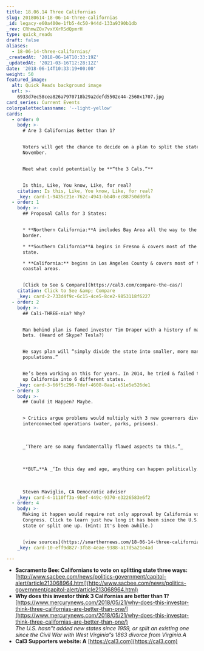 ```yaml
---
title: 18.06.14 Three Californias
slug: 20180614-18-06-14-three-californias
_id: legacy-e60a400e-1fb5-4c50-944d-133a9390b1db
_rev: CRhmwZOx7vxYXrRSdQpmrH
type: quick_reads
draft: false
aliases:
  - 18-06-14-three-californias/
_createdAt: '2018-06-14T10:33:19Z'
_updatedAt: '2021-03-16T12:28:12Z'
date: '2018-06-14T10:33:19+00:00'
weight: 50
featured_image:
  alt: Quick Reads background image
  url: >-
    6933d7ec58cea826a7970718b29a2defd5502e44-2560x1707.jpg
card_series: Current Events
colorpaletteclassname: '--light-yellow'
cards:
  - order: 0
    body: >-
      # Are 3 Californias Better than 1?


      Voters will get the chance to decide on a plan to split the state up this
      November.


      Meet what could potentially be **“the 3 Cals.”**


      Is this, Like, You know, Like, for real?
    citation: Is this, Like, You know, Like, for real?
    _key: card-1-9435c21e-762c-4941-bb40-ec88750dd0fa
  - order: 1
    body: >-
      ## Proposal Calls for 3 States:


      * **Northern California:**A includes Bay Area all the way to the Oregon
      border.

      * **Southern California**A begins in Fresno & covers most of the southern
      state.

      * **California:** begins in Los Angeles County & covers most of the
      coastal areas.


      [Click to See & Compare](https://cal3.com/compare-the-cas/)
    citation: Click to See &amp; Compare
    _key: card-2-733d4f9c-6c15-4ce5-8ce2-9853118f6227
  - order: 2
    body: >-
      ## Cali-THREE-nia? Why?


      Man behind plan is famed investor Tim Draper with a history of making good
      bets. (Heard of Skype? Tesla?)


      He says plan will “simply divide the state into smaller, more manageable
      populations.”


      He’s been working on this for years. In 2014, he tried & failed to break
      up California into 6 different states.
    _key: card-3-66f5c296-7def-4608-8aa1-e51e5e526de1
  - order: 3
    body: >-
      ## Could it Happen? Maybe.


      > Critics argue problems would multiply with 3 new governors divvying up
      interconnected operations (water, parks, prisons).  
        
        
        
      _‘There are so many fundamentally flawed aspects to this.”_  
        
        
        
      **BUT…**A _‘In this day and age, anything can happen politically.’_  
        
        
        
      Steven Maviglio, CA Democratic adviser
    _key: card-4-1110ff3a-9bef-449c-9370-e3226583e6f2
  - order: 4
    body: >-
      Making it happen would require not only approval by California voters but
      Congress. Click to learn just how long it has been since the U.S. added a
      state or split one up. (Hint: It's been awhile.)


      [view sources](https://smarthernews.com/18-06-14-three-californias/)
    _key: card-10-eff9d827-3fb8-4eae-9388-a17d5a21e4ad

---
```

* **Sacramento Bee: Californians to vote on splitting state three ways:**  
[http://www.sacbee.com/news/politics-government/capitol-alert/article213068964.html](http://www.sacbee.com/news/politics-government/capitol-alert/article213068964.html)
* **Why does this investor think 3 Californias are better than 1?**  
[https://www.mercurynews.com/2018/05/21/why-does-this-investor-think-three-californias-are-better-than-one/](https://www.mercurynews.com/2018/05/21/why-does-this-investor-think-three-californias-are-better-than-one/)  
_The U.S. hasn”t added new states since 1959, or split an existing one since the Civil War with West Virginia”s 1863 divorce from Virginia.A_
* **Cal3 Supporters website: A** [https://cal3.com](https://cal3.com)